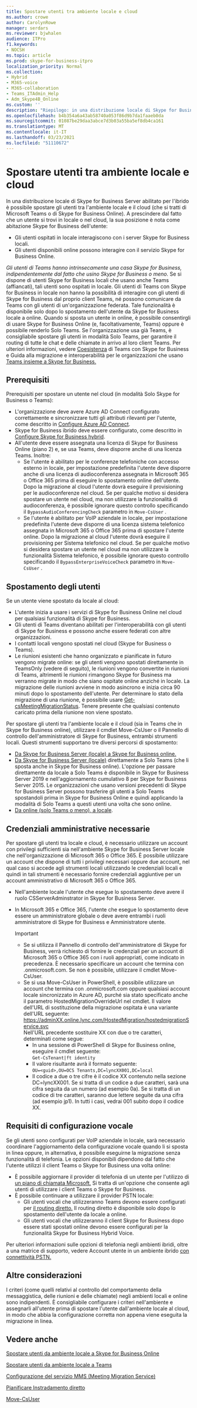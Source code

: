 ```yaml
---
title: Spostare utenti tra ambiente locale e cloud
ms.author: crowe
author: CarolynRowe
manager: serdars
ms.reviewer: bjwhalen
audience: ITPro
f1.keywords:
- NOCSH
ms.topic: article
ms.prod: skype-for-business-itpro
localization_priority: Normal
ms.collection:
- Hybrid
- M365-voice
- M365-collaboration
- Teams_ITAdmin_Help
- Adm_Skype4B_Online
ms.custom: ''
description: "Riepilogo: in una distribuzione locale di Skype for Business Server abilitata per la distribuzione ibrida, è possibile spostare gli utenti tra l'ambiente locale e il cloud (sia in Microsoft Teams che in Skype for Business online).."
ms.openlocfilehash: b4b354a6a43ab58740a053f86d9b7da1faaeb0da
ms.sourcegitcommit: 01087be29daa3abce7d3b03a55ba5ef8db4ca161
ms.translationtype: MT
ms.contentlocale: it-IT
ms.lasthandoff: 03/23/2021
ms.locfileid: "51110672"
---
```

# <a name="move-users-between-on-premises-and-cloud"></a>Spostare utenti tra ambiente locale e cloud

In una distribuzione locale di Skype for Business Server abilitato per l'ibrido è possibile spostare gli utenti tra l'ambiente locale e il cloud (che si tratti di Microsoft Teams o di Skype for Business Online). A prescindere dal fatto che un utente si trovi in locale o nel cloud, la sua posizione è nota come abitazione Skype for Business dell'utente:

- Gli utenti ospitati in locale interagiscono con i server Skype for Business locali.
- Gli utenti disponibili online possono interagire con il servizio Skype for Business Online.

*Gli utenti di Teams hanno intrinsecamente una casa Skype for Business, indipendentemente dal fatto che usino Skype for Business o meno.* Se si dispone di utenti Skype for Business locali che usano anche Teams (affiancati), tali utenti sono ospitati in locale. Gli utenti di Teams con Skype for Business in locale non hanno la possibilità di interagire con gli utenti di Skype for Business dal proprio client Teams, né possono comunicare da Teams con gli utenti di un'organizzazione federata. Tale funzionalità è disponibile solo dopo lo spostamento dell'utente da Skype for Business locale a online. Quando si sposta un utente in online, è possibile consentirgli di usare Skype for Business Online (e, facoltativamente, Teams) oppure è possibile renderlo Solo Teams. Se l'organizzazione usa già Teams, è consigliabile spostare gli utenti in modalità Solo Teams, per garantire il routing di tutte le chat e delle chiamate in arrivo al loro client Teams. Per ulteriori informazioni, vedere [Coesistenza](/microsoftteams/coexistence-chat-calls-presence) di Teams con Skype for Business e Guida alla migrazione e interoperabilità per le organizzazioni che usano [Teams insieme a Skype for Business.](/microsoftteams/migration-interop-guidance-for-teams-with-skype)

## <a name="prerequisites"></a>Prerequisiti

Prerequisiti per spostare un utente nel cloud (in modalità Solo Skype for Business o Teams):

- L'organizzazione deve avere Azure AD Connect configurato correttamente e sincronizzare tutti gli attributi rilevanti per l'utente, come descritto in [Configure Azure AD Connect](configure-azure-ad-connect.md).
- Skype for Business ibrido deve essere configurato, come descritto in [Configure Skype for Business hybrid](configure-federation-with-skype-for-business-online.md).
- All'utente deve essere assegnata una licenza di Skype for Business Online (piano 2) e, se usa Teams, deve disporre anche di una licenza Teams.  Inoltre:
    - Se l'utente è abilitato per le conferenze telefoniche con accesso esterno in locale, per impostazione predefinita l'utente deve disporre anche di una licenza di audioconferenza assegnata in Microsoft 365 o Office 365 prima di eseguire lo spostamento online dell'utente. Dopo la migrazione al cloud l'utente dovrà eseguire il provisioning per le audioconferenze nel cloud. Se per qualche motivo si desidera spostare un utente nel cloud, ma non utilizzare la funzionalità di audioconferenza, è possibile ignorare questo controllo specificando il `BypassAudioConferencingCheck` parametro in `Move-CsUser` .
    - Se l'utente è abilitato per VoIP aziendale in locale, per impostazione predefinita l'utente deve disporre di una licenza sistema telefonico assegnata in Microsoft 365 o Office 365 prima di spostare l'utente online. Dopo la migrazione al cloud l'utente dovrà eseguire il provisioning per Sistema telefonico nel cloud. Se per qualche motivo si desidera spostare un utente nel cloud ma non utilizzare la funzionalità Sistema telefonico, è possibile ignorare questo controllo specificando il `BypassEnterpriseVoiceCheck` parametro in `Move-CsUser` .


## <a name="moving-users"></a>Spostamento degli utenti

Se un utente viene spostato da locale al cloud:

- L'utente inizia a usare i servizi di Skype for Business Online nel cloud per qualsiasi funzionalità di Skype for Business.
- Gli utenti di Teams diventano abilitati per l'interoperabilità con gli utenti di Skype for Business e possono anche essere federati con altre organizzazioni.
- I contatti locali vengono spostati nel cloud (Skype for Business o Teams).
- Le riunioni esistenti che hanno organizzato e pianificate in futuro vengono migrate online: se gli utenti vengono spostati direttamente in TeamsOnly (vedere di seguito), le riunioni vengono convertite in riunioni di Teams, altrimenti le riunioni rimangono Skype for Business ma verranno migrate in modo che siano ospitate online anziché in locale.  La migrazione delle riunioni avviene in modo asincrono e inizia circa 90 minuti dopo lo spostamento dell'utente.  Per determinare lo stato della migrazione di una riunione, è possibile usare [Get-csMeetingMigrationStatus](../../SfbOnline/audio-conferencing-in-office-365/setting-up-the-meeting-migration-service-mms.md#managing-mms). Tenere presente che qualsiasi contenuto caricato prima della riunione non viene spostato.

Per spostare gli utenti tra l'ambiente locale e il cloud (sia in Teams che in Skype for Business online), utilizzare il cmdlet Move-CsUser o il Pannello di controllo dell'amministratore di Skype for Business, entrambi strumenti locali. Questi strumenti supportano tre diversi percorsi di spostamento:

- [Da Skype for Business Server (locale) a Skype for Business online.](move-users-from-on-premises-to-skype-for-business-online.md)
- [Da Skype for Business Server (locale)](move-users-from-on-premises-to-teams.md) direttamente a Solo Teams (che li sposta anche in Skype for Business online).  L'opzione per passare direttamente da locale a Solo Teams è disponibile in Skype for Business Server 2019 e nell'aggiornamento cumulativo 8 per Skype for Business Server 2015. Le organizzazioni che usano versioni precedenti di Skype for Business Server possono trasferire gli utenti a Solo Teams spostandoli prima in Skype for Business Online e quindi applicando la modalità di Solo Teams a questi utenti una volta che sono online.
- [Da online (solo Teams o meno), a locale](move-users-from-the-cloud-to-on-premises.md).

## <a name="required-administrative-credentials"></a>Credenziali amministrative necessarie

Per spostare gli utenti tra locale e cloud, è necessario utilizzare un account con privilegi sufficienti sia nell'ambiente Skype for Business Server locale che nell'organizzazione di Microsoft 365 o Office 365. È possibile utilizzare un account che dispone di tutti i privilegi necessari oppure due account, nel qual caso si accede agli strumenti locali utilizzando le credenziali locali e quindi in tali strumenti è necessario fornire credenziali aggiuntive per un account amministrativo di Microsoft 365 o Office 365.  

- Nell'ambiente locale l'utente che esegue lo spostamento deve avere il ruolo CSServerAdminstrator in Skype for Business Server.
- In Microsoft 365 e Office 365, l'utente che esegue lo spostamento deve essere un amministratore globale o deve avere entrambi i ruoli amministratore di Skype for Business e Amministratore utente.  

    > [!Important]
    > - Se si utilizza il Pannello di controllo dell'amministratore di Skype for Business, verrà richiesto di fornire le credenziali per un account di Microsoft 365 o Office 365 con i ruoli appropriati, come indicato in precedenza. È necessario specificare un account che termina con .onmicrosoft.com. Se non è possibile, utilizzare il cmdlet Move-CsUser.
    >- Se si usa Move-CsUser in PowerShell, è possibile utilizzare un account che termina con .onmicrosoft.com oppure qualsiasi account locale sincronizzato in Azure AD, purché sia stato specificato anche il parametro HostedMigrationOverrideUrl nel cmdlet. Il valore dell'URL di sostituzione della migrazione ospitata è una variante dell'URL seguente: https://adminXX.online.lync.com/HostedMigration/hostedmigrationService.svc<br>Nell'URL precedente sostituire XX con due o tre caratteri, determinati come segue:
    >   - In una sessione di PowerShell di Skype for Business online, eseguire il cmdlet seguente:<br>`Get-CsTenant|ft identity`
    >    - Il valore risultante avrà il formato seguente:<br>`OU=<guid>,OU=OCS Tenants,DC=lyncXX001,DC=local`
    >    - Il codice a due o tre cifre è il codice XX contenuto nella sezione DC=lyncXX001. Se si tratta di un codice a due caratteri, sarà una cifra seguita da un numero (ad esempio 0a). Se si tratta di un codice di tre caratteri, saranno due lettere seguite da una cifra (ad esempio jp1). In tutti i casi, vedrai 001 subito dopo il codice XX.


## <a name="voice-configuration-requirements"></a>Requisiti di configurazione vocale

Se gli utenti sono configurati per VoIP aziendale in locale, sarà necessario coordinare l'aggiornamento della configurazione vocale quando li si sposta in linea oppure, in alternativa, è possibile eseguirne la migrazione senza funzionalità di telefonia. Le opzioni disponibili dipendono dal fatto che l'utente utilizzi il client Teams o Skype for Business una volta online:

- È possibile aggiornare il provider di telefonia di un utente per l'utilizzo di [un piano di chiamata Microsoft.](/microsoftteams/calling-plans-for-office-365) Si tratta di un'opzione che consente agli utenti di utilizzare i client Teams o Skype for Business.
- È possibile continuare a utilizzare il provider PSTN locale:
  - Gli utenti vocali che utilizzeranno Teams devono essere configurati per [il routing diretto.](/microsoftteams/direct-routing-plan) Il routing diretto è disponibile solo dopo lo spostamento dell'utente da locale a online.
  - Gli utenti vocali che utilizzeranno il client Skype for Business dopo essere stati spostati online devono essere configurati per la funzionalità Skype for Business Hybrid Voice.

Per ulteriori informazioni sulle opzioni di telefonia negli ambienti ibridi, oltre a una matrice di supporto, vedere Account utente in un ambiente ibrido [con connettività PSTN.](/microsoftteams/direct-routing-user-accounts-in-a-hybrid-environment)

## <a name="other-considerations"></a>Altre considerazioni

I criteri (come quelli relativi al controllo del comportamento della messaggistica, delle riunioni e delle chiamate) negli ambienti locali e online sono indipendenti. È consigliabile configurare i criteri nell'ambiente e assegnarli all'utente prima di spostare l'utente dall'ambiente locale al cloud, in modo che abbia la configurazione corretta non appena viene eseguita la migrazione in linea.

## <a name="see-also"></a>Vedere anche

[Spostare utenti da ambiente locale a Skype for Business Online](move-users-from-on-premises-to-skype-for-business-online.md)

[Spostare utenti da ambiente locale a Teams](move-users-from-on-premises-to-teams.md)

[Configurazione del servizio MMS (Meeting Migration Service)](../../SfbOnline/audio-conferencing-in-office-365/setting-up-the-meeting-migration-service-mms.md)

[Pianificare Instradamento diretto](/microsoftteams/direct-routing-plan)

[Move-CsUser](/powershell/module/skype/move-csuser)